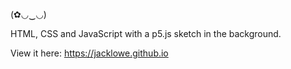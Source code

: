 (✿◡‿◡)

HTML, CSS and JavaScript with a p5.js sketch in the background.

View it here: https://jacklowe.github.io
